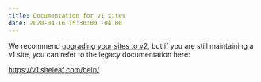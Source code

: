 ```yaml
---
title: Documentation for v1 sites
date: 2020-04-16 15:30:00 -04:00
---
```


We recommend [upgrading your sites to v2](/v1/export-v1/), but if you are still maintaining a v1 site, you can refer to the legacy documentation here:

<https://v1.siteleaf.com/help/>